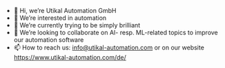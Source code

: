 - 👋 Hi, we’re Utikal Automation GmbH
- 👀 We’re interested in automation
- 🌱 We’re currently trying to be simply brilliant
- 💞️ We’re looking to collaborate on AI- resp. ML-related topics to improve our automation software
- 📫 How to reach us: info@utikal-automation.com or on our website https://www.utikal-automation.com/de/

<!---
UtikalAutomationGmbH/UtikalAutomationGmbH is a ✨ special ✨ repository because its `README.md` (this file) appears on your GitHub profile.
You can click the Preview link to take a look at your changes.
--->
